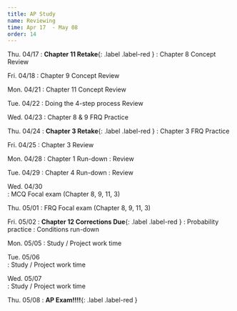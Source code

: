 ```yaml
---
title: AP Study
name: Reviewing
time: Apr 17  - May 08
order: 14
---
```


Thu. 04/17
: **Chapter 11 Retake**{: .label .label-red }
: Chapter 8 Concept Review

Fri. 04/18
: Chapter 9 Concept Review

Mon. 04/21
: Chapter 11 Concept Review

Tue. 04/22
: Doing the 4-step process Review

Wed. 04/23
: Chapter 8 & 9 FRQ Practice

Thu. 04/24
: **Chapter 3 Retake**{: .label .label-red }
: Chapter 3 FRQ Practice
	
Fri. 04/25
: Chapter 3 Review

Mon. 04/28
: Chapter 1 Run-down
: Review

Tue. 04/29
: Chapter 4 Run-down
: Review

Wed. 04/30	
: MCQ Focal exam (Chapter 8, 9, 11, 3)

Thu. 05/01
: FRQ Focal exam (Chapter 8, 9, 11, 3)

Fri. 05/02
: **Chapter 12 Corrections Due**{: .label .label-red }
: Probability practice
: Conditions run-down
	
Mon. 05/05
: Study / Project work time	

Tue. 05/06	
: Study / Project work time	

Wed. 05/07	
: Study / Project work time	

Thu. 05/08
: **AP Exam!!!!**{: .label .label-red }